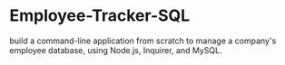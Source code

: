 # Employee-Tracker-SQL
build a command-line application from scratch to manage a company's employee database, using Node.js, Inquirer, and MySQL.
